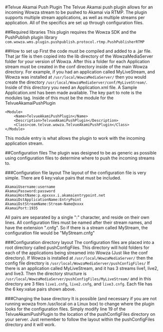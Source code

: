 
#Telvue Akamai Push Plugin
The Telvue Akamai push plugin allows for an incoming Wowza stream to be pushed to Akamai via RTMP. The plugin supports multiple stream applications, as well as multiple streams per application. All of the specifics are set up through configuration files.

##Required libraries
This plugin requires the Wowza SDK and the PushPublish plugin library `com.wowza.wms.plugin.pushpublish.protocol.rtmp.PushPublisherRTMP` 

##How to set up
First the code must be compiled and added to a .jar file. That jar file is then copied into the lib directory of the WowzaMediaServer folder for your version of Wowza. After this a folder for each Application stream must be created in the conf directory inside of the main Wowza directory. For example, if you had an application called MyLiveStream, and Wowza was installed at `/usr/local/WowzaMediaServer/` then you would create the directory `/usr/local/WowzaMediaServer/conf/MyLiveStream/`. Inside of this directory you need an Application.xml file. A Sample Application.xml has been made available. The key part to note is the modules tag. Inside of this must be the module for the TelvueAkamaiPushPlugin
	
    <Module>
        <Name>TelvueAkamiPushPlugin</Name>
        <Description>TelvueAkamiPushPlugin</Description>
        <Class>com.telvue.wowza.TelvueAkamiPushPlugin</Class>
    </Module> 

This module entry is what allows the plugin to work with the incoming application stream. 

##Configuration files
The plugin was designed to be as generic as possible using configuration files to determine where to push the incoming streams to. 

###Configuration file layout
The layout of the configuration file is very simple. There are 6 key:value pairs that must be included.

	AkamaiUsername:username
	AkamaiPassword:password
	AkamaiHostName:p.epxxxx.i.akamaientrypoint.net
	AkamaiDstApplicationName:EntryPoint
	AkamaiDstStreamName:Stream-Name@xxxx
	AkamaiPort:1935


All pairs are separated by a single ":" character, and reside on their own lines. All configuration files must be named after their stream names, and have the extension ".cnfg". So if there is a stream called MyStream, the configuration file would be "MyStream.cnfg"

###Configuration directory layout
The configuration files are placed into a  root directory called pushConfigFiles. This directory will hold folders for each of the applications being streamed into Wowza (Just like the conf directory). If Wowza is installed at `/usr/local/WowzaMediaServer/` then the config file directory is `/usr/local/WowzaMediaServer/pushConfigFiles/` If there is an application called MyLiveStream, and it has 3 streams live1, live2, and live3. Then the directory structure is `/usr/local/WowzaMediaServer/pushConfigFiles/MyLiveStream/` and in this directory are 3 files `live1.cnfg`, `live2.cnfg`, and `live3.cnfg`. Each file has the 6 key:value pairs shown above. 

###Changing the base directory
It is possible (and necessary if you are not running wowza from /usr/local on a Linux box) to change where the plugin looks for the configuration files. Simply modify line 19 of the TelvueAkamiPushPlugin to the location of the pushConfigFiles directory on your server. Just remember to follow the layout within the pushConfigFiles directory and it will work. 

